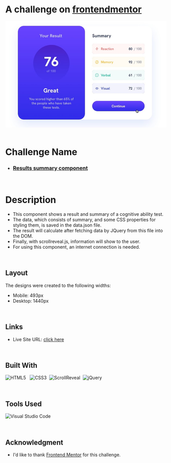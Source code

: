  
# A challenge on [frontendmentor](https://www.frontendmentor.io)
 

<img src="./assets/images/Preview.jpg">
<br>
<br>

# **Challenge Name**

- ### [Results summary component](https://www.frontendmentor.io/challenges/results-summary-component-CE_K6s0maV)

<br>

# **Description**
- This component shows a result and summary of a cognitive ability test.  
- The data, which consists of summary, and some CSS properties for styling them, is saved in the data.json file.
- The result will calculate after fetching data by JQuery from this file into the DOM.  
- Finally, with scrollreveal.js, information will show to the user.
- For using this component, an internet connection is needed.
<br>

## **Layout**

The designs were created to the following widths:

- Mobile: 493px
- Desktop: 1440px
<br>

## **Links**

- Live Site URL: [click here](https://mahdicodes1.github.io/Results-summary-component/)

<br>

## **Built With**

![HTML5](https://img.shields.io/badge/html5-%23E34F26.svg?style=for-the-badge&logo=html5&logoColor=white) &nbsp;  ![CSS3](https://img.shields.io/badge/CSS-239120?&style=for-the-badge&logo=css3&logoColor=white)&nbsp;
![ScrollReveal](https://img.shields.io/badge/ScrollReveal%20js-0e141f?style=for-the-badge&logo=ScrollReveal&logoColor=e39ff6)&nbsp;
![jQuery](https://img.shields.io/badge/jQuery-0769AD?style=for-the-badge&logo=jquery&logoColor=white)

<br>

## **Tools Used**

![Visual Studio Code](https://img.shields.io/badge/VS%20Code-0078d7.svg?style=for-the-badge&logo=visual-studio-code&logoColor=white)

</br>

## **Acknowledgment**

- I'd like to thank [Frontend Mentor](https://www.frontendmentor.io) for this challenge.
